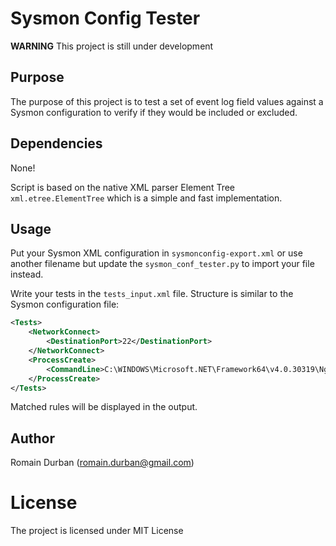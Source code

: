 # Sysmon Config Tester

**WARNING** This project is still under development

## Purpose

The purpose of this project is to test a set of event log field values against a Sysmon configuration to verify if they would be included or excluded.

## Dependencies

None!

Script is based on the native XML parser Element Tree `xml.etree.ElementTree` which is a simple and fast implementation.

## Usage

Put your Sysmon XML configuration in `sysmonconfig-export.xml` or use another filename but update the `sysmon_conf_tester.py` to import your file instead.

Write your tests in the `tests_input.xml` file. Structure is similar to the Sysmon configuration file:

```xml
<Tests>
	<NetworkConnect>
		<DestinationPort>22</DestinationPort>
	</NetworkConnect>
	<ProcessCreate>
		<CommandLine>C:\WINDOWS\Microsoft.NET\Framework64\v4.0.30319\Ngen.exe args1 args2</CommandLine>
	</ProcessCreate>
</Tests>
```

Matched rules will be displayed in the output.

## Author

Romain Durban (romain.durban@gmail.com)

# License

The project is licensed under MIT License